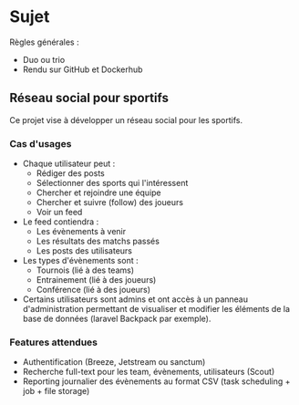 # Sujet

Règles générales :
- Duo ou trio
- Rendu sur GitHub et Dockerhub

## Réseau social pour sportifs

Ce projet vise à développer un réseau social pour les sportifs.

### Cas d'usages

- Chaque utilisateur peut :
  - Rédiger des posts 
  - Sélectionner des sports qui l'intéressent
  - Chercher et rejoindre une équipe
  - Chercher et suivre (follow) des joueurs
  - Voir un feed
- Le feed contiendra :
  - Les évènements à venir
  - Les résultats des matchs passés
  - Les posts des utilisateurs
- Les types d'évènements sont :
  - Tournois (lié à des teams)
  - Entrainement (lié à des joueurs)
  - Conférence (lié à des joueurs)
- Certains utilisateurs sont admins et ont accès à un panneau d'administration permettant de visualiser et modifier les éléments de la base de données (laravel Backpack par exemple).

### Features attendues

- Authentification (Breeze, Jetstream ou sanctum)
- Recherche full-text pour les team, évènements, utilisateurs (Scout)
- Reporting journalier des évènements au format CSV (task scheduling + job + file storage)